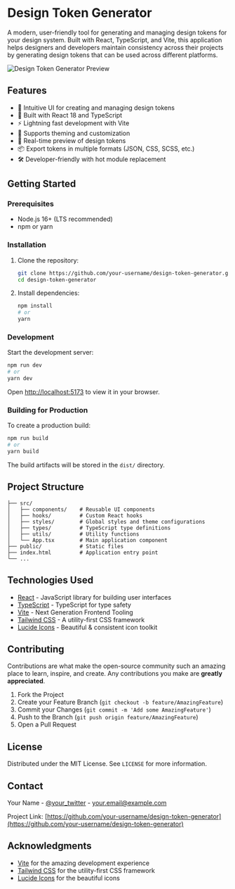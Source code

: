# Design Token Generator

A modern, user-friendly tool for generating and managing design tokens for your design system. Built with React, TypeScript, and Vite, this application helps designers and developers maintain consistency across their projects by generating design tokens that can be used across different platforms.

![Design Token Generator Preview](https://github.com/user-attachments/assets/30012e79-f5cb-492b-a02f-014c4a635941)

## Features

- 🎨 Intuitive UI for creating and managing design tokens
- 🚀 Built with React 18 and TypeScript
- ⚡ Lightning fast development with Vite
- 🎨 Supports theming and customization
- 🔄 Real-time preview of design tokens
- 📦 Export tokens in multiple formats (JSON, CSS, SCSS, etc.)
- 🛠️ Developer-friendly with hot module replacement

## Getting Started

### Prerequisites

- Node.js 16+ (LTS recommended)
- npm or yarn

### Installation

1. Clone the repository:
   ```bash
   git clone https://github.com/your-username/design-token-generator.git
   cd design-token-generator
   ```

2. Install dependencies:
   ```bash
   npm install
   # or
   yarn
   ```

### Development

Start the development server:

```bash
npm run dev
# or
yarn dev
```

Open [http://localhost:5173](http://localhost:5173) to view it in your browser.

### Building for Production

To create a production build:

```bash
npm run build
# or
yarn build
```

The build artifacts will be stored in the `dist/` directory.

## Project Structure

```
├── src/
│   ├── components/    # Reusable UI components
│   ├── hooks/         # Custom React hooks
│   ├── styles/        # Global styles and theme configurations
│   ├── types/         # TypeScript type definitions
│   ├── utils/         # Utility functions
│   └── App.tsx        # Main application component
├── public/            # Static files
├── index.html         # Application entry point
└── ...
```

## Technologies Used

- [React](https://reactjs.org/) - JavaScript library for building user interfaces
- [TypeScript](https://www.typescriptlang.org/) - TypeScript for type safety
- [Vite](https://vitejs.dev/) - Next Generation Frontend Tooling
- [Tailwind CSS](https://tailwindcss.com/) - A utility-first CSS framework
- [Lucide Icons](https://lucide.dev/) - Beautiful & consistent icon toolkit

## Contributing

Contributions are what make the open-source community such an amazing place to learn, inspire, and create. Any contributions you make are **greatly appreciated**.

1. Fork the Project
2. Create your Feature Branch (`git checkout -b feature/AmazingFeature`)
3. Commit your Changes (`git commit -m 'Add some AmazingFeature'`)
4. Push to the Branch (`git push origin feature/AmazingFeature`)
5. Open a Pull Request

## License

Distributed under the MIT License. See `LICENSE` for more information.

## Contact

Your Name - [@your_twitter](https://twitter.com/your_twitter) - your.email@example.com

Project Link: [https://github.com/your-username/design-token-generator](https://github.com/your-username/design-token-generator)

## Acknowledgments

- [Vite](https://vitejs.dev/) for the amazing development experience
- [Tailwind CSS](https://tailwindcss.com/) for the utility-first CSS framework
- [Lucide Icons](https://lucide.dev/) for the beautiful icons
